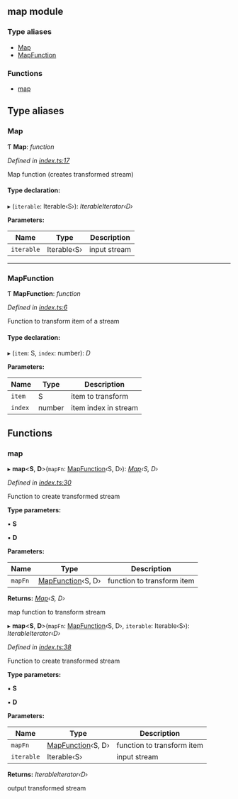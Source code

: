 ## map module

### Type aliases

* [Map](README.md#map)
* [MapFunction](README.md#mapfunction)

### Functions

* [map](README.md#map)

## Type aliases

###  Map

Ƭ **Map**: *function*

*Defined in [index.ts:17](https://github.com/andres-kovalev/pragmatic-streams/blob/master/src/streams/map/index.ts#L17)*

Map function (creates transformed stream)

#### Type declaration:

▸ (`iterable`: Iterable‹S›): *IterableIterator‹D›*

**Parameters:**

Name | Type | Description |
------ | ------ | ------ |
`iterable` | Iterable‹S› | input stream |

___

###  MapFunction

Ƭ **MapFunction**: *function*

*Defined in [index.ts:6](https://github.com/andres-kovalev/pragmatic-streams/blob/master/src/streams/map/index.ts#L6)*

Function to transform item of a stream

#### Type declaration:

▸ (`item`: S, `index`: number): *D*

**Parameters:**

Name | Type | Description |
------ | ------ | ------ |
`item` | S | item to transform |
`index` | number | item index in stream |

## Functions

###  map

▸ **map**<**S**, **D**>(`mapFn`: [MapFunction](README.md#mapfunction)‹S, D›): *[Map](README.md#map)‹S, D›*

*Defined in [index.ts:30](https://github.com/andres-kovalev/pragmatic-streams/blob/master/src/streams/map/index.ts#L30)*

Function to create transformed stream

**Type parameters:**

▪ **S**

▪ **D**

**Parameters:**

Name | Type | Description |
------ | ------ | ------ |
`mapFn` | [MapFunction](README.md#mapfunction)‹S, D› | function to transform item |

**Returns:** *[Map](README.md#map)‹S, D›*

map function to transform stream

▸ **map**<**S**, **D**>(`mapFn`: [MapFunction](README.md#mapfunction)‹S, D›, `iterable`: Iterable‹S›): *IterableIterator‹D›*

*Defined in [index.ts:38](https://github.com/andres-kovalev/pragmatic-streams/blob/master/src/streams/map/index.ts#L38)*

Function to create transformed stream

**Type parameters:**

▪ **S**

▪ **D**

**Parameters:**

Name | Type | Description |
------ | ------ | ------ |
`mapFn` | [MapFunction](README.md#mapfunction)‹S, D› | function to transform item |
`iterable` | Iterable‹S› | input stream |

**Returns:** *IterableIterator‹D›*

output transformed stream
